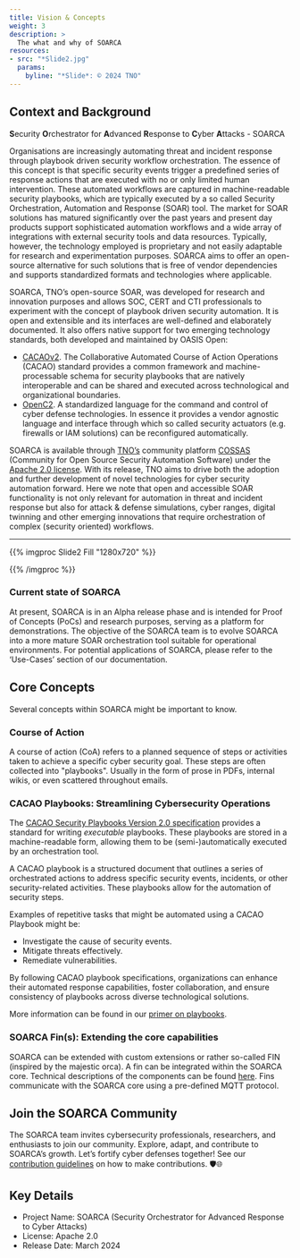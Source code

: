 ```yaml
---
title: Vision & Concepts
weight: 3
description: >
  The what and why of SOARCA
resources:
- src: "*Slide2.jpg"
  params:
    byline: "*Slide*: © 2024 TNO"
---
```


## Context and Background

**S**ecurity **O**rchestrator for **A**dvanced **R**esponse to **C**yber **A**ttacks​ - SOARCA


Organisations are increasingly automating threat and incident response through playbook driven security workflow orchestration. The essence of this concept is that specific security events trigger a predefined series of response actions that are executed with no or only limited human intervention. These automated workflows are captured in machine-readable security playbooks, which are typically executed by a so called Security Orchestration, Automation and Response (SOAR) tool. The market for SOAR solutions has matured significantly over the past years and present day products support sophisticated automation workflows and a wide array of integrations with external security tools and data resources. Typically, however, the technology employed is proprietary and not easily adaptable for research and experimentation purposes. SOARCA aims to offer an open-source alternative for such solutions that is free of vendor dependencies and supports standardized formats and technologies where applicable. 

SOARCA, TNO’s open-source SOAR, was developed for research and innovation purposes and allows SOC, CERT and CTI professionals to experiment with the concept of playbook driven security automation. It is open and extensible and its interfaces are well-defined and elaborately documented. It also offers native support for two emerging technology standards, both developed and maintained by OASIS Open:

- [CACAOv2](https://docs.oasis-open.org/cacao/security-playbooks/v2.0/security-playbooks-v2.0.html). The Collaborative Automated Course of Action Operations (CACAO) standard provides a common framework and machine-processable schema for security playbooks that are natively interoperable and can be shared and executed across technological and organizational boundaries.
- [OpenC2](https://openc2.org/). A standardized language for the command and control of cyber defense technologies. In essence it provides a vendor agnostic language and interface through which so called security actuators (e.g. firewalls or IAM solutions) can be reconfigured automatically.

SOARCA is available through [TNO’s](https://www.tno.nl/nl/) community platform [COSSAS](https://cossas-project.org/) (Community for Open Source Security Automation Software) under the [Apache 2.0 license](https://www.apache.org/licenses/LICENSE-2.0). With its release, TNO aims to drive both the adoption and further development of novel technologies for cyber security automation forward. Here we note that open and accessible SOAR functionality is not only relevant for automation in threat and incident response but also for attack & defense simulations, cyber ranges, digital twinning and other emerging innovations that require orchestration of complex (security oriented) workflows.

---
{{% imgproc Slide2 Fill "1280x720" %}}

{{% /imgproc %}}

### Current state of SOARCA

At present, SOARCA is in an Alpha release phase and is intended for Proof of Concepts (PoCs) and research purposes, serving as a platform for demonstrations. The objective of the SOARCA team is to evolve SOARCA into a more mature SOAR orchestration tool suitable for operational environments. For potential applications of SOARCA, please refer to the ‘Use-Cases’ section of our documentation.

## Core Concepts
Several concepts within SOARCA might be important to know.

### Course of Action

A course of action (CoA) refers to a planned sequence of steps or activities taken to achieve a specific cyber security goal. These steps are often collected into "playbooks". Usually in the form of prose in PDFs, internal wikis, or even scattered throughout emails.

### CACAO Playbooks: Streamlining Cybersecurity Operations

The [CACAO Security Playbooks Version 2.0 specification](https://docs.oasis-open.org/cacao/security-playbooks/v2.0/security-playbooks-v2.0.html) provides a standard for writing _executable_ playbooks. These playbooks are stored in a machine-readable form, allowing them to be (semi-)automatically executed by an orchestration tool.

A CACAO playbook is a structured document that outlines a series of orchestrated actions to address specific security events, incidents, or other security-related activities. These playbooks allow for the automation of security steps.

Examples of repetitive tasks that might be automated using a CACAO Playbook might be:

- Investigate the cause of security events.
- Mitigate threats effectively.
- Remediate vulnerabilities.

By following CACAO playbook specifications, organizations can enhance their automated response capabilities, foster collaboration, and ensure consistency of playbooks across diverse technological solutions.

More information can be found in our [primer on playbooks](/docs/concepts/executable-playbooks).

### SOARCA Fin(s): Extending the core capabilities

SOARCA can be extended with custom extensions or rather so-called FIN (inspired by the majestic orca). A fin can be integrated within the SOARCA core. Technical descriptions of the components can be found [here](/docs/soarca-extensions/fin-protocol). Fins communicate with the SOARCA core using a pre-defined MQTT protocol. 


## Join the SOARCA Community

The SOARCA team invites cybersecurity professionals, researchers, and enthusiasts to join our community. Explore, adapt, and contribute to SOARCA’s growth. Let’s fortify cyber defenses together! See our [contribution guidelines](/docs/contribution-guidelines/) on how to make contributions.	🛡️🌐

## Key Details
- Project Name: SOARCA (Security Orchestrator for Advanced Response to Cyber Attacks)
- License: Apache 2.0
- Release Date: March 2024
